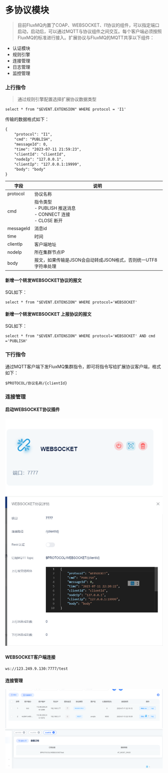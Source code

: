 # 多协议模块
> 目前FluxMQ内置了COAP、WEBSOCKET、I1协议的组件，可以指定端口启动，启动后，可以通过MQTT与协议组件之间交互。每个客户端必须按照FluxMQ的标准进行接入。扩展协议与FluxMQ的MQTT共享以下组件：

- 认证模块
- 规则引擎
- 连接管理
- 日志管理
- 监控管理

### 上行指令
> 通过规则引擎配置选择扩展协议数据类型

```
select * from "$EVENT.EXTENSION" WHERE protocol = 'I1'
 ```

传输的数据格式如下：

```
{
    "protocol": "I1",
    "cmd": "PUBLISH",
    "messageId": 0,
    "time": "2023-07-11 21:59:23",
    "clientId": "clientId",
    "nodeIp": "127.0.0.1",
    "clientIp": "127.0.0.1:19999",
    "body": "body"
}
```
| 字段 | 说明 |
| --- | --- |
| protocol |  协议名称|
| cmd | 指令类型 <br> - PUBLISH 推送消息  <br> - CONNECT 连接 <br> - CLOSE 断开  |
| messageId | 消息id |
| time | 时间 |
| clientIp | 客户端地址|
| nodeIp |所在集群节点IP|
| body |报文，如果传输是JSON会自动转成JSON格式，否则统一UTF8字符串处理 |

#### 新增一个转发WEBSOCKET协议的报文
SQL如下：
```
select * from "$EVENT.EXTENSION" WHERE protocol='WEBSOCKET'
```
#### 新增一个转发WEBSOCKET 上报协议的报文
SQL如下：
```
select * from "$EVENT.EXTENSION" WHERE protocol='WEBSOCKET' AND cmd ='PUBLISH'
```


### 下行指令
通过MQTT客户端下发FluxMQ集群指令，即可将指令写给扩展协议客户端，格式如下：
```
$PROTOCOL/协议名称/{clientId}
```
### 连接管理
#### 启动WEBSOCKET协议插件
![img.png](../../assets/images/protocol/img.png)
![img_1.png](../../assets/images/protocol/img_1.png)
#### WEBSOCKET客户端连接
```
ws://123.249.9.130:7777/test
```
#### 连接管理

![img_4.png](../../assets/images/protocol/img_4.png)
![img_5.png](../../assets/images/protocol/img_5.png)